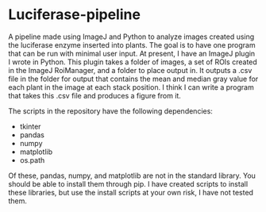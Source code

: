 # Luciferase-pipeline

A pipeline made using ImageJ and Python to analyze images created using the luciferase enzyme inserted into plants.
The goal is to have one program that can be run with minimal user input.
At present, I have an ImageJ plugin I wrote in Python.
This plugin takes a folder of images, a set of ROIs created in the ImageJ RoiManager, and a folder to place output in.
It outputs a .csv file in the folder for output that contains the mean and median gray value for each plant in the image
at each stack position.
I think I can write a program that takes this .csv file and produces a figure from it.

The scripts in the repository have the following dependencies:
* tkinter
* pandas
* numpy
* matplotlib
* os.path

Of these, pandas, numpy, and matplotlib are not in the standard library. You should be able to install them through pip.
I have created scripts to install these libraries, but use the install scripts at your own risk, I have not tested them.
